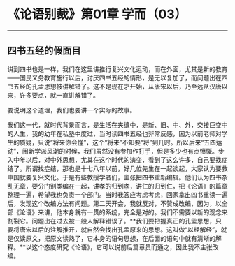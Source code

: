 # 《论语别裁》第01章 学而（03）

------

## 四书五经的假面目

讲到四书也是一样，我们在这里讲推行复兴文化运动，而在外面，尤其是新的教育——国民义务教育施行以后，讨厌四书五经的情形，是无以复加了，而问题出在四书五经的孔孟思想被讲解错了。这不是现在才开始，从唐宋以后，乃至远从汉唐以来，许多要点，就一直讲解错了。

要说明这个道理，我们也要讲一个实际的故事。

我们这一代，就时代背景而言，是生活在夹缝中，是新、旧、中、外，交接巨变中的人生，我的幼年在私塾中度过，当时读四书五经也非常反感，因为以前老师对学生的质疑，只说“将来你会懂”，这个“将来”不知要“将”到几时。所以后来“五四运动”，闹新学派风潮的时候，我们虽然没有参加作打手，但是多少也有点愤慨。步入中年以后，对中外思想，尤其在这个时代的演变，看到了这么许多，自己要找症结了。所谓找症结，那也是十七八年以前，好几位先生在一起谈起，大家认为要救中国就要复兴文化。于是有些教授学者们，主张把四书重新编辑。他们认为四书杂乱无章，要分门别类编在一起，讲孝的归到孝，讲仁的归到仁，把《论语》的篇章整理一遍，希望我也负责一个部门。当时我答应考虑考虑，回家拿出四书重读一遍后，发现这个改编方法有问题。第二天开会，我就反对，不赞成改编，因为，以全部《论语》来讲，他本身就有一贯的系统，完全是对的。我们不需要以新的观念来割裂它。问题出在过去被一般人解释错误了。**我们要把握真正的孔孟思想，只要将唐宋以后的注解推开，就自然会找出孔孟原来的思想。这叫做“以经解经”，就是仅读原文，把原文读熟了，它本身的语句思想，在后面的语句中就有清晰的解释。**以这个态度研究《论语》，它可以说前后篇章贯而通之，因此我不主张改编。

